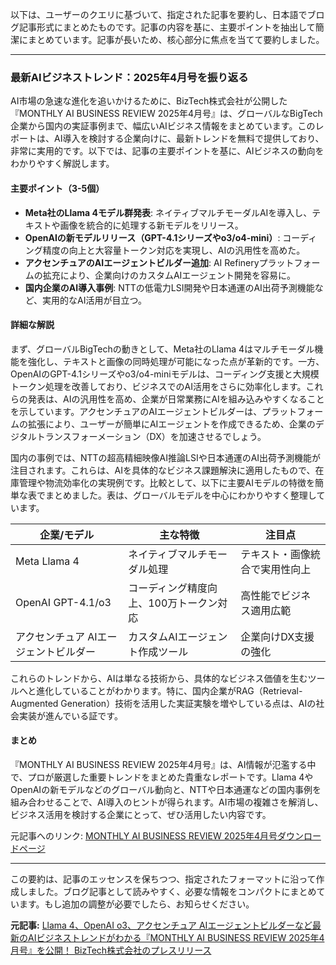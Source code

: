 以下は、ユーザーのクエリに基づいて、指定された記事を要約し、日本語でブログ記事形式にまとめたものです。記事の内容を基に、主要ポイントを抽出して簡潔にまとめています。記事が長いため、核心部分に焦点を当てて要約しました。

---

### **最新AIビジネストレンド：2025年4月号を振り返る**

AI市場の急速な進化を追いかけるために、BizTech株式会社が公開した『MONTHLY AI BUSINESS REVIEW 2025年4月号』は、グローバルなBigTech企業から国内の実証事例まで、幅広いAIビジネス情報をまとめています。このレポートは、AI導入を検討する企業向けに、最新トレンドを無料で提供しており、非常に実用的です。以下では、記事の主要ポイントを基に、AIビジネスの動向をわかりやすく解説します。

#### **主要ポイント（3-5個）**
- **Meta社のLlama 4モデル群発表**: ネイティブマルチモーダルAIを導入し、テキストや画像を統合的に処理する新モデルをリリース。
- **OpenAIの新モデルリリース（GPT-4.1シリーズやo3/o4-mini）**: コーディング精度の向上と大容量トークン対応を実現し、AIの汎用性を高めた。
- **アクセンチュアのAIエージェントビルダー追加**: AI Refineryプラットフォームの拡充により、企業向けのカスタムAIエージェント開発を容易に。
- **国内企業のAI導入事例**: NTTの低電力LSI開発や日本通運のAI出荷予測機能など、実用的なAI活用が目立つ。

#### **詳細な解説**
まず、グローバルBigTechの動きとして、Meta社のLlama 4はマルチモーダル機能を強化し、テキストと画像の同時処理が可能になった点が革新的です。一方、OpenAIのGPT-4.1シリーズやo3/o4-miniモデルは、コーディング支援と大規模トークン処理を改善しており、ビジネスでのAI活用をさらに効率化します。これらの発表は、AIの汎用性を高め、企業が日常業務にAIを組み込みやすくなることを示しています。アクセンチュアのAIエージェントビルダーは、プラットフォームの拡張により、ユーザーが簡単にAIエージェントを作成できるため、企業のデジタルトランスフォーメーション（DX）を加速させるでしょう。

国内の事例では、NTTの超高精細映像AI推論LSIや日本通運のAI出荷予測機能が注目されます。これらは、AIを具体的なビジネス課題解決に適用したもので、在庫管理や物流効率化の実現例です。比較として、以下に主要AIモデルの特徴を簡単な表でまとめました。表は、グローバルモデルを中心にわかりやすく整理しています。

| 企業/モデル | 主な特徴 | 注目点 |
|-----------------------|-----------------------------------|--------------------------|
| Meta Llama 4 | ネイティブマルチモーダル処理 | テキスト・画像統合で実用性向上 |
| OpenAI GPT-4.1/o3 | コーディング精度向上、100万トークン対応 | 高性能でビジネス適用広範 |
| アクセンチュア AIエージェントビルダー | カスタムAIエージェント作成ツール | 企業向けDX支援の強化 |

これらのトレンドから、AIは単なる技術から、具体的なビジネス価値を生むツールへと進化していることがわかります。特に、国内企業がRAG（Retrieval-Augmented Generation）技術を活用した実証実験を増やしている点は、AIの社会実装が進んでいる証です。

#### **まとめ**
『MONTHLY AI BUSINESS REVIEW 2025年4月号』は、AI情報が氾濫する中で、プロが厳選した重要トレンドをまとめた貴重なレポートです。Llama 4やOpenAIの新モデルなどのグローバル動向と、NTTや日本通運などの国内事例を組み合わせることで、AI導入のヒントが得られます。AI市場の複雑さを解消し、ビジネス活用を検討する企業にとって、ぜひ活用したい内容です。

元記事へのリンク: [MONTHLY AI BUSINESS REVIEW 2025年4月号ダウンロードページ](https://ai-market.jp)

---

この要約は、記事のエッセンスを保ちつつ、指定されたフォーマットに沿って作成しました。ブログ記事として読みやすく、必要な情報をコンパクトにまとめています。もし追加の調整が必要でしたら、お知らせください。

**元記事:** [Llama 4、OpenAI o3、アクセンチュア AIエージェントビルダーなど最新のAIビジネストレンドがわかる『MONTHLY AI BUSINESS REVIEW 2025年4月号』を公開！ BizTech株式会社のプレスリリース](https://prtimes.jp/main/html/rd/p/000000039.000078849.html)